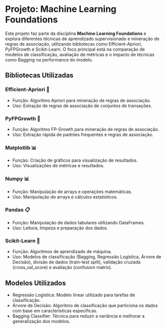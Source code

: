 # Projeto: Machine Learning Foundations
  Este projeto faz parte da disciplina <strong>Machine Learning Foundations</strong> e explora diferentes técnicas de aprendizado supervisionado e mineração de regras de associação, utilizando bibliotecas como Efficient-Apriori, PyFPGrowth e Scikit-Learn. O foco principal está na comparação de modelos de classificação, avaliação de métricas e o impacto de técnicas como Bagging na performance do modelo.

## Bibliotecas Utilizadas
  ### Efficient-Apriori 🧠
  *   Função: Algoritmo Apriori para mineração de regras de associação.
  *   Uso: Extração de regras de associação de conjuntos de transações.

  ### PyFPGrowth 🧠
  *   Função: Algoritmo FP-Growth para mineração de regras de associação.
  *   Uso: Extração rápida de padrões frequentes e regras de associação.

  ### Matplotlib 📊
  *   Função: Criação de gráficos para visualização de resultados.
  *   Uso: Visualizações de métricas e resultados.

  ### Numpy 📊
  *   Função: Manipulação de arrays e operações matemáticas.
  *   Uso: Manipulação de arrays e cálculos estatísticos.

  ### Pandas 📋
  *   Função: Manipulação de dados tabulares utilizando DataFrames.
  *   Uso: Leitura, limpeza e preparação dos dados.

  ### Scikit-Learn 🧠
  *   Função: Algoritmos de aprendizado de máquina.
  *   Uso: Modelos de classificação (Bagging, Regressão Logística, Árvore de Decisão), divisão de dados (train-test split), validação cruzada (cross_val_score) e avaliação (confusion matrix).

## Modelos Utilizados
  *   Regressão Logística: Modelo linear utilizado para tarefas de classificação.
  *   Árvore de Decisão: Algoritmo de classificação que particiona os dados com base em características específicas.
  *   Bagging Classifier: Técnica para reduzir a variância e melhorar a generalização dos modelos.
